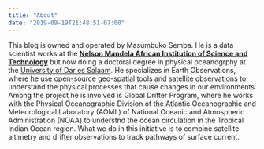 ```yaml
---
title: "About"
date: "2019-09-19T21:48:51-07:00"
---
```


This blog is owned and operated by Masumbuko Semba. He is a data scientist works at the [**Nelson Mandela African Institution of Science and Technology**](www.nm-aist.ac.tz) but now doing a doctoral degree in physical oceanogrphy at the [University of Dar es Salaam](www.udsm.ac.tz). He specializes in Earth Observations, where he use open-source geo-spatial tools and satellite observations to understand the physical processes that cause changes in our environments. Among the project he is involved is Global Drifter Program, where he works with the Physical Oceanographic Division of the Atlantic Oceanographic and Meteorological Laboratory (AOML) of National Oceanic and Atmospheric Administration (NOAA) to understnd the ocean circulation in the Tropical Indian Ocean region. What we do in this initiative is to combine satellite altimetry and drifter observations to track pathways of surface current.